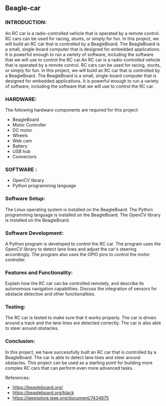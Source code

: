 ## Beagle-car

### INTRODUCTION:

   An RC car is a radio-controlled vehicle that is operated by a remote control. RC cars can be used for racing, stunts, or simply for fun. In this project, we will build an RC car that is controlled by a BeagleBoard. The BeagleBoard is a small, single-board computer that is designed for embedded applications. It is powerful enough to run a variety of software, including the software that we will use to control the RC car.An RC car is a radio-controlled vehicle that is operated by a remote control. RC cars can be used for racing, stunts, or simply for fun. In this project, we will build an RC car that is controlled by a BeagleBoard. The BeagleBoard is a small, single-board computer that is designed for embedded applications. It is powerful enough to run a variety of software, including the software that we will use to control the RC car.

### HARDWARE:

The following hardware components are required for this project:  
* BeagleBoard
* Motor Controller
* DC motor 
* Wheels
* Web cam
* Battery 
* USB hub
* Connectors

### SOFTWARE :

* OpenCV library
* Python programming language

### Software Setup:  

   The Linux operating system is installed on the BeagleBoard. The Python programming language is installed on the BeagleBoard. The OpenCV library is installed on the BeagleBoard.

### Software Development:

   A Python program is developed to control the RC car. The program uses the OpenCV library to detect lane lines and adjust the car's steering accordingly. The program also uses the GPIO pins to control the motor controller.

### Features and Functionality:

   Explain how the RC car can be controlled remotely, and describe its autonomous navigation capabilities. Discuss the integration of sensors for obstacle detection and other functionalities.

### Testing:

   The RC car is tested to make sure that it works properly. The car is driven around a track and the lane lines are detected correctly. The car is also able to steer around obstacles.

### Conclusion:

   In this project, we have successfully built an RC car that is controlled by a BeagleBoard. The car is able to detect lane lines and steer around obstacles. This project can be used as a starting point for building more complex RC cars that can perform even more advanced tasks.

 References:

* https://beagleboard.org/
* https://beagleboard.org/black
* https://ieeexplore.ieee.org/document/7434875
